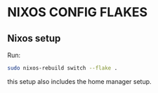 # NIXOS CONFIG FLAKES

## Nixos setup 

Run:

``` bash
sudo nixos-rebuild switch --flake .
```
this setup also includes the home manager setup.
